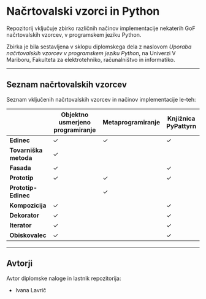 # Načrtovalski vzorci in Python 

Repozitorij vključuje zbirko različnih načinov implementacije nekaterih GoF načrtovalskih vzorcev, v programskem jeziku Python.

Zbirka je bila sestavljena v sklopu diplomskega dela z naslovom *Uporaba načrtovalskih vzorcev v programskem jeziku Python*, na Univerzi V Mariboru, Fakulteta za elektrotehniko, računalništvo in informatiko. 

---

## Seznam načrtovalskih vzorcev

Seznam vključenih načrtovalskih vzorcev in načinov implementacije le-teh:

|             | Objektno usmerjeno programiranje | Metaprogramiranje| Knjižnica PyPattyrn| 
| ----------- | ----------- |-----------|----------- | 
| **Edinec**  |✓       |✓| ✓| 
| **Tovarniška metoda**   | ✓        | | | 
| **Fasada**   | ✓    | | ✓| 
| **Prototip**   | ✓       | ✓| ✓| 
| **Prototip-Edinec**   |        | ✓| | 
| **Kompozicija**   | ✓        | | ✓| 
| **Dekorator**   | ✓      | | ✓| 
| **Iterator**   | ✓      | | ✓| 
| **Obiskovalec**   | ✓       | |✓ |  

---

## Avtorji

Avtor diplomske naloge in lastnik repozitorija:
- Ivana Lavrič 
